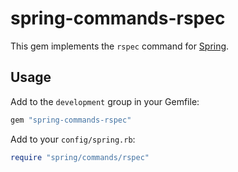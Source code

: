 # spring-commands-rspec

This gem implements the `rspec` command for
[Spring](https://github.com/jonleighton/spring).

## Usage

Add to the `development` group in your Gemfile:

``` ruby
gem "spring-commands-rspec"
```

Add to your `config/spring.rb`:

``` ruby
require "spring/commands/rspec"
```
